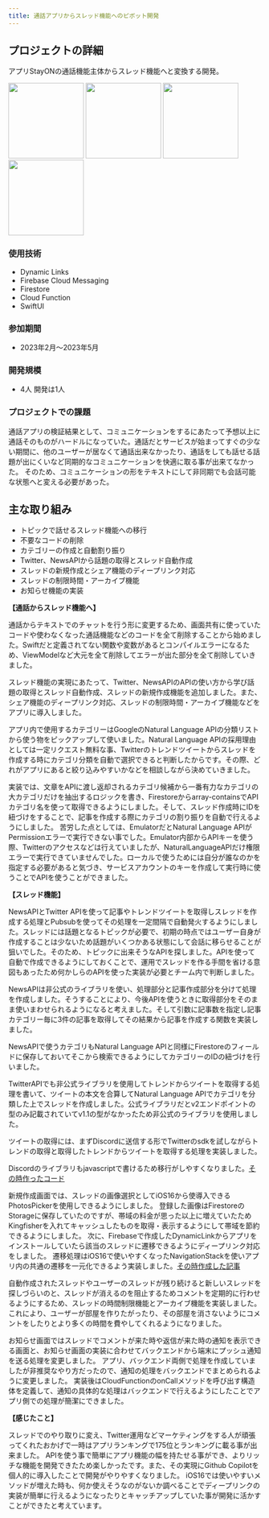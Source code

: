 ```yaml
---
title: 通話アプリからスレッド機能へのピボット開発
---
```


## プロジェクトの詳細

アプリStayONの通話機能主体からスレッド機能へと変換する開発。

<img src="https://i.gyazo.com/4e151a2a2a49de45a1469d1ee145f5a2.png" width="150rem" />
<img src="https://i.gyazo.com/cf905a297f8b696242eb339fe830b741.jpg" width="150rem" />
<img src="https://i.gyazo.com/eb770fb6355ad5a12ff6829f76758171.png" width="150rem" />
<img src="https://i.gyazo.com/a63aa2c743524a4e041c65d9e477fdb0.gif" width="150rem" />

### 使用技術

- Dynamic Links
- Firebase Cloud Messaging
- Firestore
- Cloud Function
- SwiftUI

### 参加期間

- 2023年2月〜2023年5月

### 開発規模

- 4人
  開発は1人

### プロジェクトでの課題

通話アプリの検証結果として、コミュニケーションをするにあたって予想以上に通話そのものがハードルになっていた。通話だとサービスが始まってすぐの少ない期間に、他のユーザーが居なくて通話出来なかったり、通話をしても話せる話題が出にくいなど同期的なコミュニケーションを快適に取る事が出来てなかった。
そのため、コミュニケーションの形をテキストにして非同期でも会話可能な状態へと変える必要があった。

## 主な取り組み

- トピックで話せるスレッド機能への移行
- 不要なコードの削除
- カテゴリーの作成と自動割り振り
- Twitter、NewsAPIから話題の取得とスレッド自動作成
- スレッドの新規作成とシェア機能のディープリンク対応
- スレッドの制限時間・アーカイブ機能
- お知らせ機能の実装

**【通話からスレッド機能へ】**

通話からテキストでのチャットを行う形に変更するため、画面共有に使っていたコードや使わなくなった通話機能などのコードを全て削除することから始めました。Swiftだと定義されてない関数や変数があるとコンパイルエラーになるため、ViewModelなど大元を全て削除してエラーが出た部分を全て削除していきました。

スレッド機能の実現にあたって、Twitter、NewsAPIのAPIの使い方から学び話題の取得とスレッド自動作成、スレッドの新規作成機能を追加しました。また、シェア機能のディープリンク対応、スレッドの制限時間・アーカイブ機能などをアプリに導入しました。

アプリ内で使用するカテゴリーはGoogleのNatural Language APIの分類リストから使う物をピックアップして使いました。Natural Language APIの採用理由としては一定リクエスト無料な事、Twitterのトレンドツイートからスレッドを作成する時にカテゴリ分類を自動で選択できると判断したからです。その際、どれがアプリにあると絞り込みやすいかなどを相談しながら決めていきました。

実装では、文章をAPIに渡し返却されるカテゴリ候補から一番有力なカテゴリの大カテゴリだけを抽出するロジックを書き、Firestoreからarray-containsでAPIカテゴリ名を使って取得できるようにしました。そして、スレッド作成時にIDを紐づけをすることで、記事を作成する際にカテゴリの割り振りを自動で行えるようにしました。
苦労した点としては、EmulatorだとNatural Language APIがPermissionエラーで実行できない事でした。Emulator内部からAPIキーを使う際、Twitterのアクセスなどは行えていましたが、NaturalLanguageAPIだけ権限エラーで実行できていませんでした。ローカルで使うためには自分が誰なのかを指定する必要があると気づき、サービスアカウントのキーを作成して実行時に使うことでAPIを使うことができました。

**【スレッド機能】**

NewsAPIとTwitter APIを使って記事やトレンドツイートを取得しスレッドを作成する処理とPubsubを使ってその処理を一定間隔で自動発火するようにしました。スレッドには話題となるトピックが必要で、初期の時点ではユーザー自身が作成することは少ないため話題がいくつかある状態にして会話に移らせることが狙いでした。そのため、トピックに出来そうなAPIを探しました。APIを使って自動で作成できるようにしておくことで、運用でスレッドを作る手間を省ける意図もあったため何かしらのAPIを使った実装が必要とチーム内で判断しました。

NewsAPIは非公式のライブラリを使い、処理部分と記事作成部分を分けて処理を作成しました。そうすることにより、今後APIを使うときに取得部分をそのまま使いまわせられるようになると考えました。そして引数に記事数を指定し記事カテゴリー毎に3件の記事を取得してその結果から記事を作成する関数を実装しました。

NewsAPIで使うカテゴリもNatural Language APIと同様にFirestoreのフィールドに保存しておいてそこから検索できるようにしてカテゴリーのIDの紐づけを行いました。

TwitterAPIでも非公式ライブラリを使用してトレンドからツイートを取得する処理を書いて、ツイートの本文を合算してNatural Language APIでカテゴリを分類した上でスレッドを作成しました。公式ライブラリだとv2エンドポイントの型のみ記載されていてv1.1の型がなかったため非公式のライブラリを使用しました。

ツイートの取得には、まずDiscordに送信する形でTwitterのsdkを試しながらトレンドの取得と取得したトレンドからツイートを取得する処理を実装しました。

Discordのライブラリもjavascriptで書けるため移行がしやすくなりました。[その時作ったコード](https://github.com/hulk510/torendo-hoshi)

新規作成画面では、スレッドの画像選択としてiOS16から使導入できるPhotosPickerを使用しできるようにしました。
登録した画像はFirestoreのStorageに保存していたのですが、帯域の料金が思った以上に増えていたためKingfisherを入れてキャッシュしたものを取得・表示するようにして帯域を節約できるようにしました。
次に、Firebaseで作成したDynamicLinkからアプリをインストールしていたら該当のスレッドに遷移できるようにディープリンク対応をしました。
遷移処理はiOS16で使いやすくなったNavigationStackを使いアプリ内の共通の遷移を一元化できるよう実装しました。[その時作成した記事](https://zenn.dev/hulk510/articles/swiftui-navigation-stack)

自動作成されたスレッドやユーザーのスレッドが残り続けると新しいスレッドを探しづらいのと、スレッドが消えるのを阻止するためコメントを定期的に行わせるようにするため、スレッドの時間制限機能とアーカイブ機能を実装しました。
これにより、ユーザーが部屋を作りたがったり、その部屋を消さないようにコメントをしたりとより多くの時間を費やしてくれるようになりました。

お知らせ画面ではスレッドでコメントが来た時や返信が来た時の通知を表示できる画面と、お知らせ画面の実装に合わせてバックエンドから端末にプッシュ通知を送る処理を変更しました。
アプリ、バックエンド両側で処理を作成していましたが非推奨なやり方だったので、通知の処理をバックエンドでまとめられるように変更しました。
実装後はCloudFunctionのonCallメソッドを呼び出す構造体を定義して、通知の具体的な処理はバックエンドで行えるようにしたことでアプリ側での処理が簡潔にできました。

**【感じたこと】**

スレッドでのやり取りに変え、Twitter運用などマーケティングをする人が頑張ってくれたおかげで一時はアプリランキングで175位とランキングに載る事が出来ました。
APIを使う事で簡単にアプリ機能の幅を持たせる事ができ、よりリッチな機能を開発できたため楽しかったです。また、その実現にGithub Copilotを個人的に導入したことで開発がやりやすくなりました。
iOS16では使いやすいメソッドが増えた時も、何か使えそうなのがないか調べることでディープリンクの実装が簡単に行えるようになったりとキャッチアップしていた事が開発に活かすことができたと考えています。
